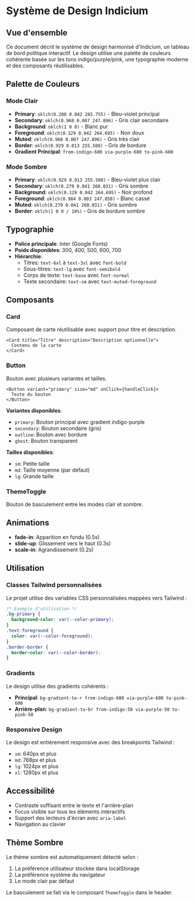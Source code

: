 # Système de Design Indicium

## Vue d'ensemble

Ce document décrit le système de design harmonisé d'Indicium, un tableau de bord politique interactif. Le design utilise une palette de couleurs cohérente basée sur les tons indigo/purple/pink, une typographie moderne et des composants réutilisables.

## Palette de Couleurs

### Mode Clair

- **Primary**: `oklch(0.208 0.042 265.755)` - Bleu-violet principal
- **Secondary**: `oklch(0.968 0.007 247.896)` - Gris clair secondaire
- **Background**: `oklch(1 0 0)` - Blanc pur
- **Foreground**: `oklch(0.129 0.042 264.695)` - Noir doux
- **Muted**: `oklch(0.968 0.007 247.896)` - Gris très clair
- **Border**: `oklch(0.929 0.013 255.508)` - Gris de bordure
- **Gradient Principal**: `from-indigo-600 via-purple-600 to-pink-600`

### Mode Sombre

- **Primary**: `oklch(0.929 0.013 255.508)` - Bleu-violet plus clair
- **Secondary**: `oklch(0.279 0.041 260.031)` - Gris sombre
- **Background**: `oklch(0.129 0.042 264.695)` - Noir profond
- **Foreground**: `oklch(0.984 0.003 247.858)` - Blanc cassé
- **Muted**: `oklch(0.279 0.041 260.031)` - Gris sombre
- **Border**: `oklch(1 0 0 / 10%)` - Gris de bordure sombre

## Typographie

- **Police principale**: Inter (Google Fonts)
- **Poids disponibles**: 300, 400, 500, 600, 700
- **Hiérarchie**:
  - Titres: `text-6xl` à `text-3xl` avec `font-bold`
  - Sous-titres: `text-lg` avec `font-semibold`
  - Corps de texte: `text-base` avec `font-normal`
  - Texte secondaire: `text-sm` avec `text-muted-foreground`

## Composants

### Card

Composant de carte réutilisable avec support pour titre et description.

```tsx
<Card title="Titre" description="Description optionnelle">
  Contenu de la carte
</Card>
```

### Button

Bouton avec plusieurs variantes et tailles.

```tsx
<Button variant="primary" size="md" onClick={handleClick}>
  Texte du bouton
</Button>
```

**Variantes disponibles**:

- `primary`: Bouton principal avec gradient indigo-purple
- `secondary`: Bouton secondaire (gris)
- `outline`: Bouton avec bordure
- `ghost`: Bouton transparent

**Tailles disponibles**:

- `sm`: Petite taille
- `md`: Taille moyenne (par défaut)
- `lg`: Grande taille

### ThemeToggle

Bouton de basculement entre les modes clair et sombre.

## Animations

- **fade-in**: Apparition en fondu (0.5s)
- **slide-up**: Glissement vers le haut (0.3s)
- **scale-in**: Agrandissement (0.2s)

## Utilisation

### Classes Tailwind personnalisées

Le projet utilise des variables CSS personnalisées mappées vers Tailwind :

```css
/* Exemple d'utilisation */
.bg-primary {
  background-color: var(--color-primary);
}
.text-foreground {
  color: var(--color-foreground);
}
.border-border {
  border-color: var(--color-border);
}
```

### Gradients

Le design utilise des gradients cohérents :

- **Principal**: `bg-gradient-to-r from-indigo-600 via-purple-600 to-pink-600`
- **Arrière-plan**: `bg-gradient-to-br from-indigo-50 via-purple-50 to-pink-50`

### Responsive Design

Le design est entièrement responsive avec des breakpoints Tailwind :

- `sm`: 640px et plus
- `md`: 768px et plus
- `lg`: 1024px et plus
- `xl`: 1280px et plus

## Accessibilité

- Contraste suffisant entre le texte et l'arrière-plan
- Focus visible sur tous les éléments interactifs
- Support des lecteurs d'écran avec `aria-label`
- Navigation au clavier

## Thème Sombre

Le thème sombre est automatiquement détecté selon :

1. La préférence utilisateur stockée dans localStorage
2. La préférence système du navigateur
3. Le mode clair par défaut

Le basculement se fait via le composant `ThemeToggle` dans le header.
